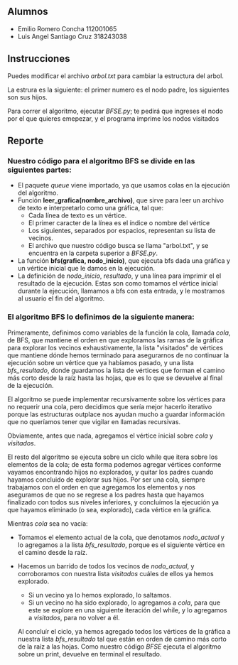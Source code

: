 ## Alumnos
- Emilio Romero Concha 112001065
- Luis Angel Santiago Cruz 318243038

## Instrucciones 
Puedes modificar el archivo *arbol.txt* para cambiar la estructura del arbol.

La estrura es la siguiente: el primer numero es el nodo padre, los siguientes son sus hijos.

Para correr el algoritmo, ejecutar _BFSE.py_; te pedirá que ingreses el nodo por el que quieres emepezar, y el programa imprime los nodos visitados 
    
## Reporte

### Nuestro código para el algoritmo BFS se divide en las siguientes partes:
* El paquete _queue_ viene importado, ya que usamos colas en la ejecución del algoritmo.
* Función **leer_grafica(nombre_archivo)**, que sirve para leer un archivo de texto e interpretarlo como una gráfica, tal que:
  * Cada línea de texto es un vértice.
  * El primer caracter de la línea es el índice o nombre del vértice
  * Los siguientes, separados por espacios, representan su lista de vecinos.
  * El archivo que nuestro código busca se llama "arbol.txt", y se encuentra en la carpeta superior a _BFSE.py_.
* La función **bfs(grafica, nodo_inicio)**, que ejecuta bfs dada una gráfica y un vértice inicial que le damos en la ejecución.
* La definición de _nodo_inicio_, _resultado_, y una línea para imprimir el el resultado de la ejecución. Estas son como tomamos el vértice inicial durante la ejecución, llamamos a bfs con esta entrada, y le mostramos al usuario el fin del algoritmo.
    
### El algoritmo BFS lo definimos de la siguiente manera:
Primeramente, definimos como variables de la función la cola, llamada _cola_, de BFS, que mantiene el orden en que exploramos las ramas de la gráfica para explorar los vecinos exhaustivamente, la lista "visitados" de vértices que mantiene dónde hemos terminado para asegurarnos de no continuar la ejecución sobre un vértice que ya habíamos pasado, y una lista _bfs_resultado_, donde guardamos la lista de vértices que forman el camino más corto desde la raíz hasta las hojas, que es lo que se devuelve al final de la ejecución.

El algoritmo se puede implementar recursivamente sobre los vértices para no requerir una cola, pero decidimos que sería mejor hacerlo iterativo porque las estructuras outplace nos ayudan mucho a guardar información que no queríamos tener que vigilar en llamadas recursivas.

Obviamente, antes que nada, agregamos el vértice inicial sobre _cola_ y _visitados_.

El resto del algoritmo se ejecuta sobre un ciclo while que itera sobre los elementos de la cola; de esta forma podemos agregar vértices conforme vayamos encontrando hijos no explorados, y quitar los padres cuando hayamos concluido de explorar sus hijos. Por ser una cola, siempre trabajamos con el orden en que agregamos los elementos y nos aseguramos de que no se regrese a los padres hasta que hayamos finalizado con todos sus niveles inferiores, y concluímos la ejecución ya que hayamos eliminado (o sea, explorado), cada vértice en la gráfica.

Mientras _cola_ sea no vacía:

* Tomamos el elemento actual de la cola, que denotamos _nodo_actual_ y lo agregamos a la lista _bfs_resultado_, porque es el siguiente vértice en el camino desde la raíz.
* Hacemos un barrido de todos los vecinos de _nodo_actual_, y corroboramos con nuestra lista _visitados_ cuáles de ellos ya hemos explorado.
  * Si un vecino ya lo hemos explorado, lo saltamos.
  * Si un vecino no ha sido explorado, lo agregamos a _cola_, para que este se explore en una siguiente iteración del while, y lo agregamos a _visitados_, para no volver a él.
  
  Al concluír el ciclo, ya hemos agregado todos los vértices de la gráfica a nuestra lista _bfs_resultado_ tal que están en orden de camino más corto de la raíz a las hojas. Como nuestro código _BFSE_ ejecuta el algoritmo sobre un print, devuelve en terminal el resultado.